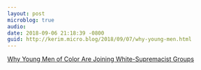 ```yaml
---
layout: post
microblog: true
audio: 
date: 2018-09-06 21:18:39 -0800
guid: http://kerim.micro.blog/2018/09/07/why-young-men.html
---
```

[Why Young Men of Color Are Joining White-Supremacist Groups](https://www.thedailybeast.com/why-young-men-of-color-are-joining-white-supremacist-groups?source=facebook&via=desktop)

